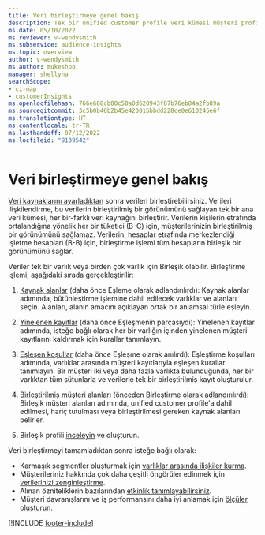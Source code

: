```yaml
---
title: Veri birleştirmeye genel bakış
description: Tek bir unified customer profile veri kümesi müşteri profili oluşturmak için verilerinizle veri birleşme işlemine gidin.
ms.date: 05/10/2022
ms.reviewer: v-wendysmith
ms.subservice: audience-insights
ms.topic: overview
author: v-wendysmith
ms.author: mukeshpo
manager: shellyha
searchScope:
- ci-map
- customerInsights
ms.openlocfilehash: 766e688cb80c50a0d620943f87b76eb84a2fb89a
ms.sourcegitcommit: 3c5b0b40b2b45e420015bbdd228ce0e610245e6f
ms.translationtype: HT
ms.contentlocale: tr-TR
ms.lasthandoff: 07/12/2022
ms.locfileid: "9139542"
---
```

# <a name="data-unification-overview"></a>Veri birleştirmeye genel bakış

[Veri kaynaklarını ayarladıktan](data-sources.md) sonra verileri birleştirebilirsiniz. Verileri ilişkilendirme, bu verilerin birleştirilmiş bir görünümünü sağlayan tek bir ana veri kümesi, her bir-farklı veri kaynağını birleştirir. Verilerin kişilerin etrafında ortalandığına yönelik her bir tüketici (B-C) için, müşterilerinizin birleştirilmiş bir görünümünü sağlamaz. Verilerin, hesaplar etrafında merkezlendiği işletme hesapları (B-B) için, birleştirme işlemi tüm hesapların birleşik bir görünümünü sağlar.

Veriler tek bir varlık veya birden çok varlık için Birleşik olabilir. Birleştirme işlemi, aşağıdaki sırada gerçekleştirilir:

1. [Kaynak alanlar](map-entities.md) (daha önce Eşleme olarak adlandırılırdı): Kaynak alanlar adımında, bütünleştirme işlemine dahil edilecek varlıklar ve alanları seçin. Alanları, alanın amacını açıklayan ortak bir anlamsal türle eşleyin.

1. [Yinelenen kayıtlar](remove-duplicates.md) (daha önce Eşleşmenin parçasıydı): Yinelenen kayıtlar adımında, isteğe bağlı olarak her bir varlığın içinden yinelenen müşteri kayıtlarını kaldırmak için kurallar tanımlayın.

1. [Eşleşen koşullar](match-entities.md) (daha önce Eşleşme olarak anılırdı): Eşleştirme koşulları adımında, varlıklar arasında müşteri kayıtlarıyla eşleşen kurallar tanımlayın. Bir müşteri iki veya daha fazla varlıkta bulunduğunda, her bir varlıktan tüm sütunlarla ve verilerle tek bir birleştirilmiş kayıt oluşturulur.

1. [Birleştirilmiş müşteri alanları](merge-entities.md) (önceden Birleştirme olarak adlandırılırdı): Birleşik müşteri alanları adımında, unified customer profile'a dahil edilmesi, hariç tutulması veya birleştirilmesi gereken kaynak alanları belirler.  

1. Birleşik profili [inceleyin](review-unification.md) ve oluşturun.

Veri birleştirmeyi tamamladıktan sonra isteğe bağlı olarak:

- Karmaşık segmentler oluşturmak için [varlıklar arasında ilişkiler kurma](relationships.md).
- Müşterileriniz hakkında çok daha çeşitli öngörüler edinmek için [verilerinizi zenginleştirme](enrichment-hub.md).
- Alınan özniteliklerin bazılarından [etkinlik tanımlayabilirsiniz](activities.md).
- Müşteri davranışlarını ve iş performansını daha iyi anlamak için [ölçüler oluşturun](measures.md).

[!INCLUDE [footer-include](includes/footer-banner.md)]
